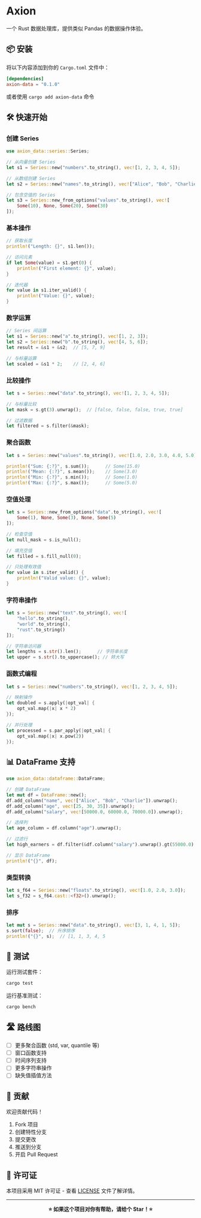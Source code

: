 # Axion

一个 Rust 数据处理库，提供类似 Pandas 的数据操作体验。

## 📦 安装

将以下内容添加到你的 `Cargo.toml` 文件中：

```toml
[dependencies]
axion-data = "0.1.0"
```

或者使用 `cargo add axion-data` 命令

## 🛠️ 快速开始

### 创建 Series

```rust
use axion_data::series::Series;

// 从向量创建 Series
let s1 = Series::new("numbers".to_string(), vec![1, 2, 3, 4, 5]);

// 从数组创建 Series
let s2 = Series::new("names".to_string(), vec!["Alice", "Bob", "Charlie"]);

// 包含空值的 Series
let s3 = Series::new_from_options("values".to_string(), vec![
    Some(10), None, Some(20), Some(30)
]);
```

### 基本操作

```rust
// 获取长度
println!("Length: {}", s1.len());

// 访问元素
if let Some(value) = s1.get(0) {
    println!("First element: {}", value);
}

// 迭代器
for value in s1.iter_valid() {
    println!("Value: {}", value);
}
```

### 数学运算

```rust
// Series 间运算
let s1 = Series::new("a".to_string(), vec![1, 2, 3]);
let s2 = Series::new("b".to_string(), vec![4, 5, 6]);
let result = &s1 + &s2;  // [5, 7, 9]

// 与标量运算
let scaled = &s1 * 2;    // [2, 4, 6]
```

### 比较操作

```rust
let s = Series::new("data".to_string(), vec![1, 2, 3, 4, 5]);

// 与标量比较
let mask = s.gt(3).unwrap();  // [false, false, false, true, true]

// 过滤数据
let filtered = s.filter(&mask);
```

### 聚合函数

```rust
let s = Series::new("values".to_string(), vec![1.0, 2.0, 3.0, 4.0, 5.0]);

println!("Sum: {:?}", s.sum());      // Some(15.0)
println!("Mean: {:?}", s.mean());    // Some(3.0)
println!("Min: {:?}", s.min());      // Some(1.0)
println!("Max: {:?}", s.max());      // Some(5.0)
```

### 空值处理

```rust
let s = Series::new_from_options("data".to_string(), vec![
    Some(1), None, Some(3), None, Some(5)
]);

// 检查空值
let null_mask = s.is_null();

// 填充空值
let filled = s.fill_null(0);

// 只处理有效值
for value in s.iter_valid() {
    println!("Valid value: {}", value);
}
```

### 字符串操作

```rust
let s = Series::new("text".to_string(), vec![
    "hello".to_string(),
    "world".to_string(),
    "rust".to_string()
]);

// 字符串访问器
let lengths = s.str().len();      // 字符串长度
let upper = s.str().to_uppercase(); // 转大写
```

### 函数式编程

```rust
let s = Series::new("numbers".to_string(), vec![1, 2, 3, 4, 5]);

// 映射操作
let doubled = s.apply(|opt_val| {
    opt_val.map(|x| x * 2)
});

// 并行处理
let processed = s.par_apply(|opt_val| {
    opt_val.map(|x| x.pow(2))
});
```

## 📊 DataFrame 支持

```rust
use axion_data::dataframe::DataFrame;

// 创建 DataFrame
let mut df = DataFrame::new();
df.add_column("name", vec!["Alice", "Bob", "Charlie"]).unwrap();
df.add_column("age", vec![25, 30, 35]).unwrap();
df.add_column("salary", vec![50000.0, 60000.0, 70000.0]).unwrap();

// 选择列
let age_column = df.column("age").unwrap();

// 过滤行
let high_earners = df.filter(&df.column("salary").unwrap().gt(55000.0).unwrap()).unwrap();

// 显示 DataFrame
println!("{}", df);
```

### 类型转换

```rust
let s_f64 = Series::new("floats".to_string(), vec![1.0, 2.0, 3.0]);
let s_f32 = s_f64.cast::<f32>().unwrap();
```

### 排序

```rust
let mut s = Series::new("data".to_string(), vec![3, 1, 4, 1, 5]);
s.sort(false);  // 升序排序
println!("{}", s);  // [1, 1, 3, 4, 5
```



## 🧪 测试

运行测试套件：

```bash
cargo test
```

运行基准测试：

```bash
cargo bench
```

## 🛣️ 路线图

- [ ] 更多聚合函数 (std, var, quantile 等)
- [ ] 窗口函数支持
- [ ] 时间序列支持
- [ ] 更多字符串操作
- [ ] 缺失值插值方法

## 🤝 贡献

欢迎贡献代码！

1. Fork 项目
2. 创建特性分支
3. 提交更改
4. 推送到分支
5. 开启 Pull Request

## 📄 许可证

本项目采用 MIT 许可证 - 查看 [LICENSE](LICENSE) 文件了解详情。

---

<div align="center">
  <b>⭐ 如果这个项目对你有帮助，请给个 Star！⭐</b>
</div>